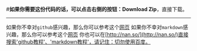 ﻿#**如果你需要这份代码的话，可以点击右侧的按钮：Download Zip**，直接下载。


---


如果你不幸对`github`感兴趣，那么你可以参考这个[网页](http://rogerdudler.github.io/git-guide/index.zh.html)
如果你不幸对`markdown`感兴趣，那么你可以参考这个[网页](https://www.zybuluo.com/mdeditor#)
你也可以在[http://nan.so/](http://nan.so/)直接搜索'github教程'、'markdown教程'，请记住：切勿使用百度。

